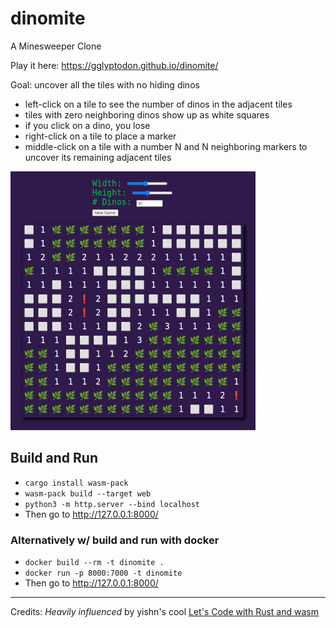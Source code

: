 # dinomite
A Minesweeper Clone

Play it here: https://gglyptodon.github.io/dinomite/

Goal: uncover all the tiles with no hiding dinos
- left-click on a tile to see the number of dinos in the adjacent tiles
- tiles with zero neighboring dinos show up as white squares
- if you click on a dino, you lose
- right-click on a tile to place a marker
- middle-click on a tile with a number N and N neighboring markers to uncover its remaining adjacent tiles

![screenshot](img/img0.png)

## Build and Run
- ``cargo install wasm-pack``
- ``wasm-pack build --target web``
- ``python3 -m http.server --bind localhost``
- Then go to http://127.0.0.1:8000/ 

### Alternatively w/ build and run with docker
- ``docker build --rm -t dinomite .``
- ``docker run -p 8000:7000 -t dinomite``
- Then go to http://127.0.0.1:8000/
 

---
Credits:
*Heavily influenced* by yishn's cool [Let's Code with Rust and wasm](https://www.youtube.com/playlist?list=PLtTT8p-gjGEdGzZ0ET2bwNnA6iP_mmmrv)
